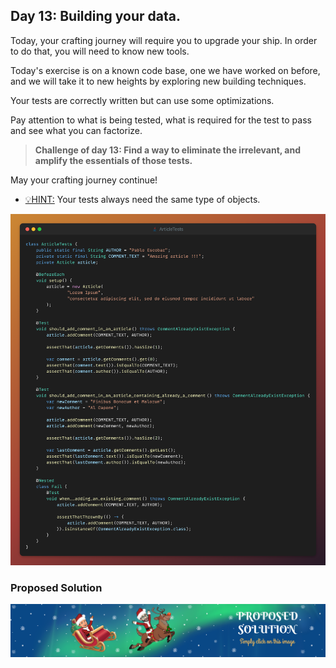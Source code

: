 ## Day 13: Building your data.

Today, your crafting journey will require you to upgrade your ship.
In order to do that, you will need to know new tools.

Today's exercise is on a known code base, one we have worked on before,
and we will take it to new heights by exploring new building techniques.

Your tests are correctly written but can use some optimizations.

Pay attention to what is being tested, what is required for the test to pass
and see what you can factorize.

>**Challenge of day 13: Find a way to eliminate the irrelevant, and amplify the essentials of those tests.**

May your crafting journey continue!

- <u>💡HINT:</u> Your tests always need the same type of objects.

![snippet of the day](snippet.png)

### Proposed Solution
[![Proposed Solution Guide](../../img/proposed-solution.png)](solution/step-by-step.md)